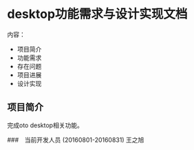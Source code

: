 # desktop功能需求与设计实现文档
内容：

- 项目简介
- 功能需求
- 存在问题
- 项目进展
- 设计实现

## 项目简介
完成oto desktop相关功能。

###　当前开发人员 (20160801-20160831)
王之旭
